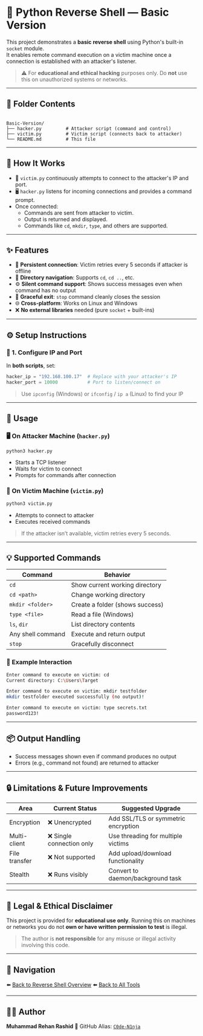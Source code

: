 # 🐍 Python Reverse Shell — Basic Version

This project demonstrates a **basic reverse shell** using Python's built-in `socket` module.  
It enables remote command execution on a victim machine once a connection is established with an attacker's listener.

> ⚠️ For **educational and ethical hacking** purposes only. Do **not** use this on unauthorized systems or networks.

---

## 📁 Folder Contents

```

Basic-Version/
├── hacker.py         # Attacker script (command and control)
├── victim.py         # Victim script (connects back to attacker)
└── README.md         # This file

````

---

## 🧠 How It Works

- 🧷 `victim.py` continuously attempts to connect to the attacker's IP and port.
- 🖥️ `hacker.py` listens for incoming connections and provides a command prompt.
- Once connected:
  - Commands are sent from attacker to victim.
  - Output is returned and displayed.
  - Commands like `cd`, `mkdir`, `type`, and others are supported.

---

## ✨ Features

- 🔁 **Persistent connection**: Victim retries every 5 seconds if attacker is offline
- 📂 **Directory navigation**: Supports `cd`, `cd ..`, etc.
- ⚙️ **Silent command support**: Shows success messages even when command has no output
- 🔐 **Graceful exit**: `stop` command cleanly closes the session
- 🌐 **Cross-platform**: Works on Linux and Windows
- ❌ **No external libraries** needed (pure `socket` + built-ins)

---

## ⚙️ Setup Instructions

### 🔧 1. Configure IP and Port

In **both scripts**, set:

```python
hacker_ip = "192.168.100.17"  # Replace with your attacker's IP
hacker_port = 10000           # Port to listen/connect on
````

> Use `ipconfig` (Windows) or `ifconfig` / `ip a` (Linux) to find your IP

---

## 🚀 Usage

### 🖥️ On Attacker Machine (`hacker.py`)

```bash
python3 hacker.py
```

* Starts a TCP listener
* Waits for victim to connect
* Prompts for commands after connection

### 🧷 On Victim Machine (`victim.py`)

```bash
python3 victim.py
```

* Attempts to connect to attacker
* Executes received commands

> If the attacker isn’t available, victim retries every 5 seconds.

---

## 💡 Supported Commands

| Command           | Behavior                        |
| ----------------- | ------------------------------- |
| `cd`              | Show current working directory  |
| `cd <path>`       | Change working directory        |
| `mkdir <folder>`  | Create a folder (shows success) |
| `type <file>`     | Read a file (Windows)           |
| `ls`, `dir`       | List directory contents         |
| Any shell command | Execute and return output       |
| `stop`            | Gracefully disconnect           |

### 🧪 Example Interaction

```bash
Enter command to execute on victim: cd
Current directory: C:\Users\Target

Enter command to execute on victim: mkdir testfolder
mkdir testfolder executed successfully (no output)!

Enter command to execute on victim: type secrets.txt
password123!
```

---

## 📦 Output Handling

* Success messages shown even if command produces no output
* Errors (e.g., command not found) are returned to attacker

---

## 🔒 Limitations & Future Improvements

| Area          | Current Status           | Suggested Upgrade                   |
| ------------- | ------------------------ | ----------------------------------- |
| Encryption    | ❌ Unencrypted            | Add SSL/TLS or symmetric encryption |
| Multi-client  | ❌ Single connection only | Use threading for multiple victims  |
| File transfer | ❌ Not supported          | Add upload/download functionality   |
| Stealth       | ❌ Runs visibly           | Convert to daemon/background task   |

---

## 📜 Legal & Ethical Disclaimer

This project is provided for **educational use only**.
Running this on machines or networks you do not **own or have written permission to test** is illegal.

> The author is **not responsible** for any misuse or illegal activity involving this code.

---

## 🔗 Navigation

⬅️ [Back to Reverse Shell Overview](../README.md)
⬅️ [Back to All Tools](../../../README.md)

---

## 👨‍💻 Author

**Muhammad Rehan Rashid**
🧠 GitHub Alias: [`C0de-N1nja`](https://github.com/C0de-N1nja)